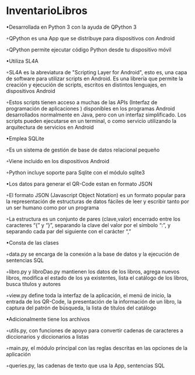 # InventarioLibros

•Desarrollada en Python 3 con la ayuda de QPython 3

◦QPython es una App que se distribuye para dispositivos con Android

◦QPython permite ejecutar código Python desde tu dispositivo móvil

•Utiliza SL4A

◦SL4A es la abreviatura de "Scripting Layer for Android", esto es, una capa de software para utilizar scripts en Android. Es una librería que permite la creación y ejecución de scripts, escritos en distintos lenguajes, en dispositivos Android

◦Estos scripts tienen acceso a muchas de las APIs (Interfaz de programación de aplicaciones ) disponibles en los programas Android desarrollados normalmente en Java, pero con un interfaz simplificado. Los scripts pueden ejecutarse en un terminal, o como servicio utilizando la arquitectura de servicios en Android

•Emplea SQLite

◦Es un sistema de gestión de base de datos relacional pequeño

◦Viene incluido en los dispositivos Android

◦Python incluye soporte para Sqlite con el módulo sqlite3

•Los datos para generar el QR-Code estan en formato JSON

◦El formato JSON (Javascript Object Notation) es un formato popular para la representación de estructuras de datos fáciles de leer y escribir tanto por un ser humano como por un programa

◦La estructura es un conjunto de pares (clave,valor) encerrado entre los caracteres “{” y “}”, separando la clave del valor por el símbolo “:”, y separando cada par del siguiente con el carácter “,”

•Consta de las clases

◦data.py se encarga de la conexión a la base de datos y la ejecución de sentencias SQL

◦libro.py y libroDao.py mantienen los datos de los libros, agrega nuevos libros, modifica el estado de los ya existentes, lista el catálogo de los libros, busca títulos y autores 

◦view.py define toda la interfaz de la aplicación, el menú de inicio, la entrada de los QR-Code, la presentación de la información de un libro, la captura del patrón de búsqueda, la lista de títulos del catálogo

•Adicionalmente tiene los archivos

◦utils.py, con funciones de apoyo para convertir cadenas de caracteres a diccionarios y diccionarios a listas

◦main.py, el módulo principal con las reglas descritas en las opciones de la aplicación

◦queries.py, las cadenas de texto que usa la App, sentencias SQL

